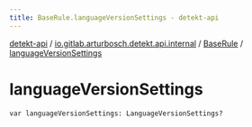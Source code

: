 ```yaml
---
title: BaseRule.languageVersionSettings - detekt-api
---
```


[detekt-api](../../index.html) / [io.gitlab.arturbosch.detekt.api.internal](../index.html) / [BaseRule](index.html) / [languageVersionSettings](./language-version-settings.html)

# languageVersionSettings

`var languageVersionSettings: LanguageVersionSettings?`